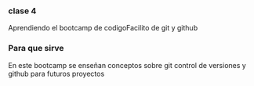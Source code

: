 ### clase 4
Aprendiendo el bootcamp de codigoFacilito de git y github 
### Para que sirve
En este bootcamp se enseñan conceptos sobre git control de versiones y github para futuros proyectos
